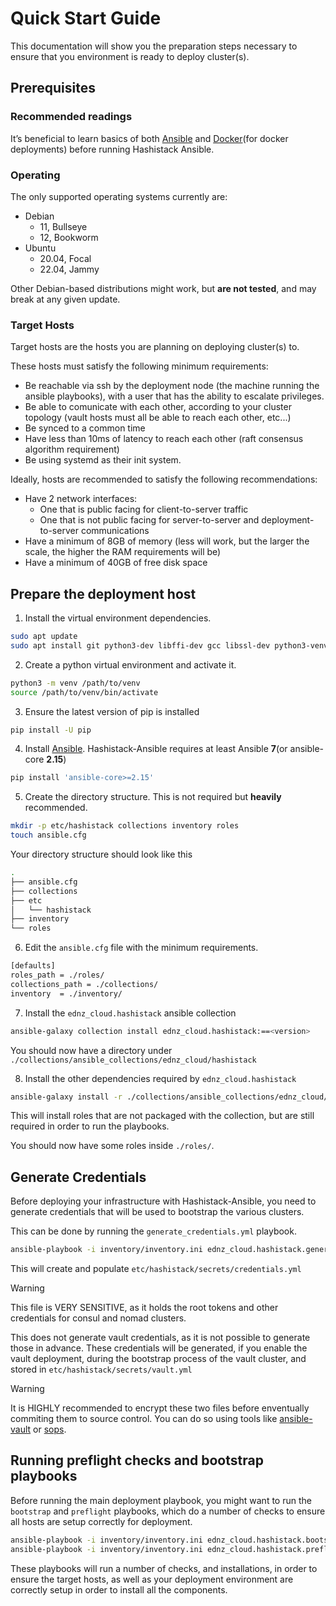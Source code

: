 # Quick Start Guide

This documentation will show you the preparation steps necessary to ensure that you environment is ready to deploy cluster(s).

## Prerequisites

### Recommended readings

It’s beneficial to learn basics of both [Ansible](https://docs.ansible.com/) and [Docker](https://docs.docker.com/)(for docker deployments) before running Hashistack Ansible.

### Operating

The only supported operating systems currently are:
- Debian
  - 11, Bullseye
  - 12, Bookworm
- Ubuntu
  - 20.04, Focal
  - 22.04, Jammy

Other Debian-based distributions might work, but **are not tested**, and may break at any given update.

### Target Hosts

Target hosts are the hosts you are planning on deploying cluster(s) to.

These hosts must satisfy the following minimum requirements:
- Be reachable via ssh by the deployment node (the machine running the ansible playbooks), with a user that has the ability to escalate privileges.
- Be able to comunicate with each other, according to your cluster topology (vault hosts must all be able to reach each other, etc...)
- Be synced to a common time
- Have less than 10ms of latency to reach each other (raft consensus algorithm requirement)
- Be using systemd as their init system.

Ideally, hosts are recommended to satisfy the following recommendations:
- Have 2 network interfaces:
  - One that is public facing for client-to-server traffic
  - One that is not public facing for server-to-server and deployment-to-server communications
- Have a minimum of 8GB of memory (less will work, but the larger the scale, the higher the RAM requirements will be)
- Have a minimum of 40GB of free disk space

## Prepare the deployment host

1. Install the virtual environment dependencies.

```bash
sudo apt update
sudo apt install git python3-dev libffi-dev gcc libssl-dev python3-venv
```

2. Create a python virtual environment and activate it.

```bash
python3 -m venv /path/to/venv
source /path/to/venv/bin/activate
```

3. Ensure the latest version of pip is installed

```bash
pip install -U pip
```

4. Install [Ansible](http://www.ansible.com/). Hashistack-Ansible requires at least Ansible **7**(or ansible-core **2.15**)

```bash
pip install 'ansible-core>=2.15'
```

5. Create the directory structure. This is not required but **heavily** recommended.

```bash
mkdir -p etc/hashistack collections inventory roles
touch ansible.cfg
```

Your directory structure should look like this

```bash
.
├── ansible.cfg
├── collections
├── etc
│   └── hashistack
├── inventory
└── roles
```

6. Edit the `ansible.cfg` file with the minimum requirements.

```bash
[defaults]
roles_path = ./roles/
collections_path = ./collections/
inventory  = ./inventory/
```

7. Install the `ednz_cloud.hashistack` ansible collection

```bash
ansible-galaxy collection install ednz_cloud.hashistack:==<version>
```

You should now have a directory under `./collections/ansible_collections/ednz_cloud/hashistack`

8. Install the other dependencies required by `ednz_cloud.hashistack`

```bash
ansible-galaxy install -r ./collections/ansible_collections/ednz_cloud/hashistack/roles/requirements.yml
```

This will install roles that are not packaged with the collection, but are still required in order to run the playbooks.

You should now have some roles inside `./roles/`.

## Generate Credentials

Before deploying your infrastructure with Hashistack-Ansible, you need to generate credentials that will be used to bootstrap the various clusters.

This can be done by running the `generate_credentials.yml` playbook.

```bash
ansible-playbook -i inventory/inventory.ini ednz_cloud.hashistack.generate_credentials.yml
```

This will create and populate `etc/hashistack/secrets/credentials.yml`

> [!WARNING]
> This file is VERY SENSITIVE, as it holds the root tokens and other credentials for consul and nomad clusters.

This does not generate vault credentials, as it is not possible to generate those in advance. These credentials will be generated, if you enable the vault deployment, during the bootstrap process of the vault cluster, and stored in `etc/hashistack/secrets/vault.yml`

> [!WARNING]
> It is HIGHLY recommended to encrypt these two files before enventually commiting them to source control. You can do so using tools like [ansible-vault](https://docs.ansible.com/ansible/latest/cli/ansible-vault.html) or [sops](https://github.com/getsops/sops).

## Running preflight checks and bootstrap playbooks

Before running the main deployment playbook, you might want to run the `bootstrap` and `preflight` playbooks, which do a number of checks to ensure all hosts are setup correctly for deployment.

```bash
ansible-playbook -i inventory/inventory.ini ednz_cloud.hashistack.bootstrap.yml
ansible-playbook -i inventory/inventory.ini ednz_cloud.hashistack.preflight.yml
```

These playbooks will run a number of checks, and installations, in order to ensure the target hosts, as well as your deployment environment are correctly setup in order to install all the components.
